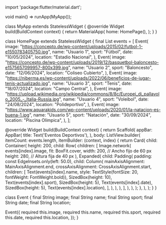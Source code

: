 import 'package:flutter/material.dart';

void main() => runApp(MyApp());

class MyApp extends StatelessWidget {
  @override
  Widget build(BuildContext context) {
    return MaterialApp(
      home: HomePage(),
    );
  }
}

class HomePage extends StatelessWidget {
  final List<Event> events = [
    Event(
      image: "https://concepto.de/wp-content/uploads/2015/02/futbol-1-e1550783405750.jpg",
      name: "Usuario 1",
      sport: "Fútbol",
      date: "10/05/2024",
      location: "Estadio Nacional",
    ),
    Event(
      image: "https://concepto.de/wp-content/uploads/2019/12/basquetbol-baloncesto-e1575657099957-800x399.jpg",
      name: "Usuario 2",
      sport: "Baloncesto",
      date: "12/06/2024",
      location: "Coliseo Cubierto",
    ),
    Event(
      image: "https://niberma.es/wp-content/uploads/2022/06/beneficios-de-jugar-tenis-actualizado.jpg",
      name: "Usuario 3",
      sport: "Tenis",
      date: "18/07/2024",
      location: "Campo Central",
    ),
    Event(
      image: "https://upload.wikimedia.org/wikipedia/commons/8/8c/Europei_di_pallavolo_2005_-_Italia-Russia.jpg",
      name: "Usuario 4",
      sport: "Voleibol",
      date: "24/08/2024",
      location: "Polideportivo",
    ),
    Event(
      image: "https://www.aquarakids.com/wp-content/uploads/2020/01/la-natacion-es-buena-1.jpg",
      name: "Usuario 5",
      sport: "Natación",
      date: "30/09/2024",
      location: "Piscina Olímpica",
    ),
  ];

  
  @override
  Widget build(BuildContext context) {
    return Scaffold(
      appBar: AppBar(
        title: Text('Eventos Deportivos'),
      ),
      body: ListView.builder(
        itemCount: events.length,
        itemBuilder: (context, index) {
          return Card(
            child: Container(
              height: 200,
              child: Row(
                children: <Widget>[
                  Image.network(
                    events[index].image,
                    fit: BoxFit.cover,
                    width: 200, // Ancho fijo de 60 px
                    height: 280, // Altura fija de 40 px
                  ),
                  Expanded(
                    child: Padding(
                      padding: const EdgeInsets.only(left: 50.0),
                      child: Column(
                        mainAxisAlignment: MainAxisAlignment.end,
                        crossAxisAlignment: CrossAxisAlignment.start,
                        children: <Widget>[
                          Text(events[index].name, style: TextStyle(fontSize: 20, fontWeight: FontWeight.bold)),
                          SizedBox(height: 10),
                          Text(events[index].sport),
                          SizedBox(height: 5),
                          Text(events[index].date),
                          SizedBox(height: 5),
                          Text(events[index].location),
                        ],
                      ),
                    ),
                  ),
                ],
              ),
            ),
          );
        },
      ),
    );
  }
}

class Event {
  final String image;
  final String name;
  final String sport;
  final String date;
  final String location;

  Event({
    required this.image,
    required this.name,
    required this.sport,
    required this.date,
    required this.location,
  });
}

